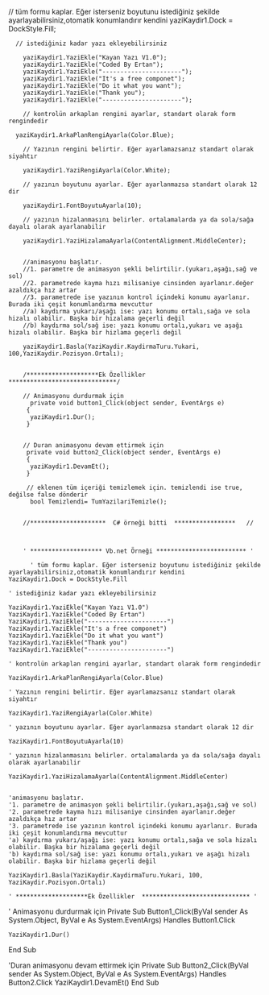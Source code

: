    // tüm formu kaplar. Eğer isterseniz boyutunu istediğiniz şekilde ayarlayabilirsiniz,otomatik konumlandırır kendini
        yaziKaydir1.Dock = DockStyle.Fill;  
      
      // istediğiniz kadar yazı ekleyebilirsiniz
        
        yaziKaydir1.YaziEkle("Kayan Yazı V1.0");
        yaziKaydir1.YaziEkle("Coded By Ertan");
        yaziKaydir1.YaziEkle("----------------------");
        yaziKaydir1.YaziEkle("It's a free componet");
        yaziKaydir1.YaziEkle("Do it what you want");
        yaziKaydir1.YaziEkle("Thank you");
        yaziKaydir1.YaziEkle("----------------------");
        
        // kontrolün arkaplan rengini ayarlar, standart olarak form rengindedir
      
      yaziKaydir1.ArkaPlanRengiAyarla(Color.Blue);
        
        // Yazının rengini belirtir. Eğer ayarlamazsanız standart olarak siyahtır
        
        yaziKaydir1.YaziRengiAyarla(Color.White);
        
        // yazının boyutunu ayarlar. Eğer ayarlanmazsa standart olarak 12 dir
        
        yaziKaydir1.FontBoyutuAyarla(10);
        
        // yazının hizalanmasını belirler. ortalamalarda ya da sola/sağa dayalı olarak ayarlanabilir
        
        yaziKaydir1.YaziHizalamaAyarla(ContentAlignment.MiddleCenter);
        
        
        //animasyonu başlatır.  
        //1. parametre de animasyon şekli belirtilir.(yukarı,aşağı,sağ ve sol)
        //2. parametrede kayma hızı milisaniye cinsinden ayarlanır.değer azaldıkça hız artar
        //3. parametrede ise yazının kontrol içindeki konumu ayarlanır. Burada iki çeşit konumlandırma mevcuttur
        //a) kaydırma yukarı/aşağı ise: yazı konumu ortalı,sağa ve sola hizalı olabilir. Başka bir hizalama geçerli değil
        //b) kaydırma sol/sağ ise: yazı konumu ortalı,yukarı ve aşağı hizalı olabilir. Başka bir hizlama geçerli değil
        
        yaziKaydir1.Basla(YaziKaydir.KaydirmaTuru.Yukari, 100,YaziKaydir.Pozisyon.Ortalı);
        
        
        /********************Ek Özellikler  ******************************/
        
        // Animasyonu durdurmak için
          private void button1_Click(object sender, EventArgs e)
         {
          yaziKaydir1.Dur();
         }
        
        
        // Duran animasyonu devam ettirmek için
         private void button2_Click(object sender, EventArgs e)
         {
          yaziKaydir1.DevamEt();
         }
         
         // eklenen tüm içeriği temizlemek için. temizlendi ise true, değilse false dönderir
          bool Temizlendi= TumYazilariTemizle();
         
        
        //*********************  C# örneği bitti  *****************   //
        
        
        
        ' ******************** Vb.net Örneği ************************* '
        
          ' tüm formu kaplar. Eğer isterseniz boyutunu istediğiniz şekilde ayarlayabilirsiniz,otomatik konumlandırır kendini
    YaziKaydir1.Dock = DockStyle.Fill

    ' istediğiniz kadar yazı ekleyebilirsiniz

    YaziKaydir1.YaziEkle("Kayan Yazı V1.0")
    YaziKaydir1.YaziEkle("Coded By Ertan")
    YaziKaydir1.YaziEkle("----------------------")
    YaziKaydir1.YaziEkle("It's a free componet")
    YaziKaydir1.YaziEkle("Do it what you want")
    YaziKaydir1.YaziEkle("Thank you")
    YaziKaydir1.YaziEkle("----------------------")

    ' kontrolün arkaplan rengini ayarlar, standart olarak form rengindedir

    YaziKaydir1.ArkaPlanRengiAyarla(Color.Blue)

    ' Yazının rengini belirtir. Eğer ayarlamazsanız standart olarak siyahtır

    YaziKaydir1.YaziRengiAyarla(Color.White)

    ' yazının boyutunu ayarlar. Eğer ayarlanmazsa standart olarak 12 dir

    YaziKaydir1.FontBoyutuAyarla(10)

    ' yazının hizalanmasını belirler. ortalamalarda ya da sola/sağa dayalı olarak ayarlanabilir

    YaziKaydir1.YaziHizalamaAyarla(ContentAlignment.MiddleCenter)


    'animasyonu başlatır.  
    '1. parametre de animasyon şekli belirtilir.(yukarı,aşağı,sağ ve sol)
    '2. parametrede kayma hızı milisaniye cinsinden ayarlanır.değer azaldıkça hız artar
    '3. parametrede ise yazının kontrol içindeki konumu ayarlanır. Burada iki çeşit konumlandırma mevcuttur
    'a) kaydırma yukarı/aşağı ise: yazı konumu ortalı,sağa ve sola hizalı olabilir. Başka bir hizalama geçerli değil
    'b) kaydırma sol/sağ ise: yazı konumu ortalı,yukarı ve aşağı hizalı olabilir. Başka bir hizlama geçerli değil

    YaziKaydir1.Basla(YaziKaydir.KaydirmaTuru.Yukari, 100, YaziKaydir.Pozisyon.Ortalı)
    
    ' ********************Ek Özellikler  ****************************** '
   
   ' Animasyonu durdurmak için
    Private Sub Button1_Click(ByVal sender As System.Object, ByVal e As System.EventArgs) Handles Button1.Click

    YaziKaydir1.Dur()

   End Sub
  
   'Duran animasyonu devam ettirmek için
   Private Sub Button2_Click(ByVal sender As System.Object, ByVal e As System.EventArgs) Handles Button2.Click
   YaziKaydir1.DevamEt()
   End Sub
